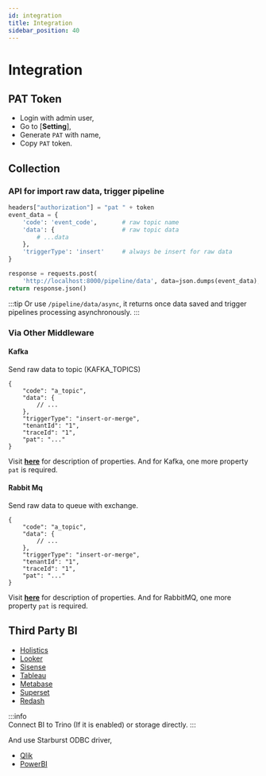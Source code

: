 ```yaml
---
id: integration  
title: Integration    
sidebar_position: 40  
---
```


# Integration

## PAT Token

- Login with admin user,
- Go to [**Setting**],
- Generate `PAT` with name,
- Copy `PAT` token.

## Collection

### API for import raw data, trigger pipeline

```python
headers["authorization"] = "pat " + token
event_data = {
	'code': 'event_code',       # raw topic name
	'data': {                   # raw topic data
		# ...data
	},
	'triggerType': 'insert'     # always be insert for raw data
}

response = requests.post(
	'http://localhost:8000/pipeline/data', data=json.dumps(event_data), headers=headers)
return response.json()
```

:::tip Or use `/pipeline/data/async`, it returns once data saved and trigger pipelines processing asynchronously.
:::

### Via Other Middleware

#### Kafka

Send raw data to topic (KAFKA_TOPICS)

```json5
{
	"code": "a_topic",
	"data": {
		// ...
	},
	"triggerType": "insert-or-merge",
	"tenantId": "1",
	"traceId": "1",
	"pat": "..."
}
```

Visit **[here](../doll/pipeline-service#pipeline-trigger)** for description of properties. And for Kafka, one more property `pat` is
required.

#### Rabbit Mq

Send raw data to queue with exchange.

```json5
{
	"code": "a_topic",
	"data": {
		// ...
	},
	"triggerType": "insert-or-merge",
	"tenantId": "1",
	"traceId": "1",
	"pat": "..."
}
```

Visit **[here](../doll/pipeline-service#pipeline-trigger)** for description of properties. And for RabbitMQ, one more property `pat` is
required.

## Third Party BI

- [Holistics](https://www.holistics.io/blog/the-most-powerful-bi-reporting-tools-for-presto/)
- [Looker](https://docs.looker.com/setup-and-management/database-config/prestodb)
- [Sisense](https://www.sisense.com/data-connectors/presto/)
- [Tableau](https://help.tableau.com/current/pro/desktop/en-us/examples_presto.htm)
- [Metabase](https://www.metabase.com/data_sources/presto)
- [Superset](https://superset.apache.org/docs/databases/presto)
- [Redash](https://redash.io/data-sources/presto)

:::info  
Connect BI to Trino (If it is enabled) or storage directly.
:::

And use Starburst ODBC driver,

- [Qlik](https://help.qlik.com/en-US/connectors/Subsystems/ODBC_connector_help/Content/Connectors_ODBC/Presto/Create-Presto-connection.htm)
- [PowerBI](https://docs.starburst.io/data-consumer/clients/powerbi.html)
